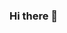 ### Hi there 👋

<!--
**Varsha/Varsha** is a ✨ _special_ ✨ repository because its `README.md` (this file) appears on your GitHub profile.

Here are some ideas to get you started:

- 🔭 I’m interested in artificial intelligence,machine learning ...
- 🌱 I’m currently learning python...
- 👯 I’m looking to collaborate on project works...
- 📫 How to reach me: varshusekar25102002@gmail.com...
- 😄 Pronouns: ...
- ⚡ Fun fact: ...
-->

